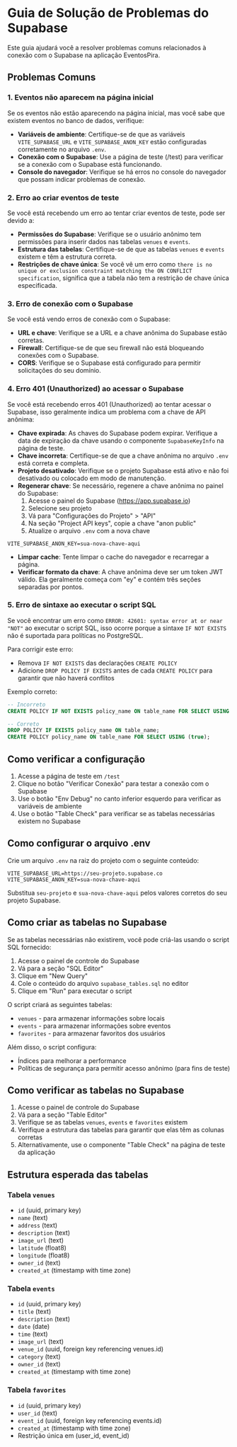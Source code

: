 # Guia de Solução de Problemas do Supabase

Este guia ajudará você a resolver problemas comuns relacionados à conexão com o Supabase na aplicação EventosPira.

## Problemas Comuns

### 1. Eventos não aparecem na página inicial

Se os eventos não estão aparecendo na página inicial, mas você sabe que existem eventos no banco de dados, verifique:

- **Variáveis de ambiente**: Certifique-se de que as variáveis `VITE_SUPABASE_URL` e `VITE_SUPABASE_ANON_KEY` estão configuradas corretamente no arquivo `.env`.
- **Conexão com o Supabase**: Use a página de teste (/test) para verificar se a conexão com o Supabase está funcionando.
- **Console do navegador**: Verifique se há erros no console do navegador que possam indicar problemas de conexão.

### 2. Erro ao criar eventos de teste

Se você está recebendo um erro ao tentar criar eventos de teste, pode ser devido a:

- **Permissões do Supabase**: Verifique se o usuário anônimo tem permissões para inserir dados nas tabelas `venues` e `events`.
- **Estrutura das tabelas**: Certifique-se de que as tabelas `venues` e `events` existem e têm a estrutura correta.
- **Restrições de chave única**: Se você vê um erro como `there is no unique or exclusion constraint matching the ON CONFLICT specification`, significa que a tabela não tem a restrição de chave única especificada.

### 3. Erro de conexão com o Supabase

Se você está vendo erros de conexão com o Supabase:

- **URL e chave**: Verifique se a URL e a chave anônima do Supabase estão corretas.
- **Firewall**: Certifique-se de que seu firewall não está bloqueando conexões com o Supabase.
- **CORS**: Verifique se o Supabase está configurado para permitir solicitações do seu domínio.

### 4. Erro 401 (Unauthorized) ao acessar o Supabase

Se você está recebendo erros 401 (Unauthorized) ao tentar acessar o Supabase, isso geralmente indica um problema com a chave de API anônima:

- **Chave expirada**: As chaves do Supabase podem expirar. Verifique a data de expiração da chave usando o componente `SupabaseKeyInfo` na página de teste.
- **Chave incorreta**: Certifique-se de que a chave anônima no arquivo `.env` está correta e completa.
- **Projeto desativado**: Verifique se o projeto Supabase está ativo e não foi desativado ou colocado em modo de manutenção.
- **Regenerar chave**: Se necessário, regenere a chave anônima no painel do Supabase:
  1. Acesse o painel do Supabase (https://app.supabase.io)
  2. Selecione seu projeto
  3. Vá para "Configurações do Projeto" > "API"
  4. Na seção "Project API keys", copie a chave "anon public"
  5. Atualize o arquivo `.env` com a nova chave

```
VITE_SUPABASE_ANON_KEY=sua-nova-chave-aqui
```

- **Limpar cache**: Tente limpar o cache do navegador e recarregar a página.
- **Verificar formato da chave**: A chave anônima deve ser um token JWT válido. Ela geralmente começa com "ey" e contém três seções separadas por pontos.

### 5. Erro de sintaxe ao executar o script SQL

Se você encontrar um erro como `ERROR: 42601: syntax error at or near "NOT"` ao executar o script SQL, isso ocorre porque a sintaxe `IF NOT EXISTS` não é suportada para políticas no PostgreSQL.

Para corrigir este erro:
- Remova `IF NOT EXISTS` das declarações `CREATE POLICY`
- Adicione `DROP POLICY IF EXISTS` antes de cada `CREATE POLICY` para garantir que não haverá conflitos

Exemplo correto:
```sql
-- Incorreto
CREATE POLICY IF NOT EXISTS policy_name ON table_name FOR SELECT USING (true);

-- Correto
DROP POLICY IF EXISTS policy_name ON table_name;
CREATE POLICY policy_name ON table_name FOR SELECT USING (true);
```

## Como verificar a configuração

1. Acesse a página de teste em `/test`
2. Clique no botão "Verificar Conexão" para testar a conexão com o Supabase
3. Use o botão "Env Debug" no canto inferior esquerdo para verificar as variáveis de ambiente
4. Use o botão "Table Check" para verificar se as tabelas necessárias existem no Supabase

## Como configurar o arquivo .env

Crie um arquivo `.env` na raiz do projeto com o seguinte conteúdo:

```
VITE_SUPABASE_URL=https://seu-projeto.supabase.co
VITE_SUPABASE_ANON_KEY=sua-nova-chave-aqui
```

Substitua `seu-projeto` e `sua-nova-chave-aqui` pelos valores corretos do seu projeto Supabase.

## Como criar as tabelas no Supabase

Se as tabelas necessárias não existirem, você pode criá-las usando o script SQL fornecido:

1. Acesse o painel de controle do Supabase
2. Vá para a seção "SQL Editor"
3. Clique em "New Query"
4. Cole o conteúdo do arquivo `supabase_tables.sql` no editor
5. Clique em "Run" para executar o script

O script criará as seguintes tabelas:
- `venues` - para armazenar informações sobre locais
- `events` - para armazenar informações sobre eventos
- `favorites` - para armazenar favoritos dos usuários

Além disso, o script configura:
- Índices para melhorar a performance
- Políticas de segurança para permitir acesso anônimo (para fins de teste)

## Como verificar as tabelas no Supabase

1. Acesse o painel de controle do Supabase
2. Vá para a seção "Table Editor"
3. Verifique se as tabelas `venues`, `events` e `favorites` existem
4. Verifique a estrutura das tabelas para garantir que elas têm as colunas corretas
5. Alternativamente, use o componente "Table Check" na página de teste da aplicação

## Estrutura esperada das tabelas

### Tabela `venues`

- `id` (uuid, primary key)
- `name` (text)
- `address` (text)
- `description` (text)
- `image_url` (text)
- `latitude` (float8)
- `longitude` (float8)
- `owner_id` (text)
- `created_at` (timestamp with time zone)

### Tabela `events`

- `id` (uuid, primary key)
- `title` (text)
- `description` (text)
- `date` (date)
- `time` (text)
- `image_url` (text)
- `venue_id` (uuid, foreign key referencing venues.id)
- `category` (text)
- `owner_id` (text)
- `created_at` (timestamp with time zone)

### Tabela `favorites`

- `id` (uuid, primary key)
- `user_id` (text)
- `event_id` (uuid, foreign key referencing events.id)
- `created_at` (timestamp with time zone)
- Restrição única em (user_id, event_id) 